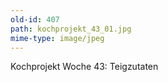 ```yaml
---
old-id: 407
path: kochprojekt_43_01.jpg
mime-type: image/jpeg
---
```

Kochprojekt Woche 43:
Teigzutaten
